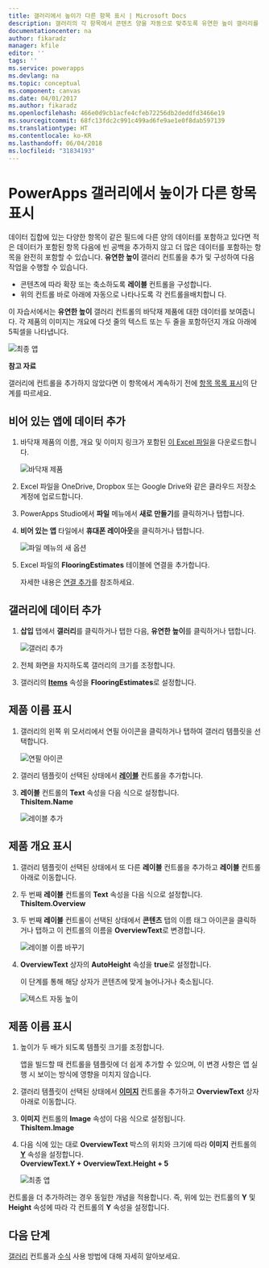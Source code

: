 ```yaml
---
title: 갤러리에서 높이가 다른 항목 표시 | Microsoft Docs
description: 갤러리의 각 항목에서 콘텐츠 양을 자동으로 맞추도록 유연한 높이 갤러리를 추가하고 구성합니다.
documentationcenter: na
author: fikaradz
manager: kfile
editor: ''
tags: ''
ms.service: powerapps
ms.devlang: na
ms.topic: conceptual
ms.component: canvas
ms.date: 04/01/2017
ms.author: fikaradz
ms.openlocfilehash: 466e0d9cb1acfe4cfeb72256db2deddfd3466e19
ms.sourcegitcommit: 68fc13fdc2c991c499ad6fe9ae1e0f8dab597139
ms.translationtype: HT
ms.contentlocale: ko-KR
ms.lasthandoff: 06/04/2018
ms.locfileid: "31834193"
---
```

# <a name="show-items-of-different-heights-in-a-powerapps-gallery"></a>PowerApps 갤러리에서 높이가 다른 항목 표시
데이터 집합에 있는 다양한 항목이 같은 필드에 다른 양의 데이터를 포함하고 있다면 적은 데이터가 포함된 항목 다음에 빈 공백을 추가하지 않고 더 많은 데이터를 포함하는 항목을 완전히 포함할 수 있습니다. **유연한 높이** 갤러리 컨트롤을 추가 및 구성하여 다음 작업을 수행할 수 있습니다.

* 콘텐츠에 따라 확장 또는 축소하도록 **레이블** 컨트롤을 구성합니다.
* 위의 컨트롤 바로 아래에 자동으로 나타나도록 각 컨트롤을배치합니 다.

이 자습서에서는 **유연한 높이** 갤러리 컨트롤의 바닥재 제품에 대한 데이터를 보여줍니다. 각 제품의 이미지는 개요에 다섯 줄의 텍스트 또는 두 줄을 포함하던지 개요 아래에 5픽셀을 나타냅니다.

![최종 앱](./media/gallery-dynamic-sizing/dynamic-app.png)

**참고 자료**

갤러리에 컨트롤을 추가하지 않았다면 이 항목에서 계속하기 전에 [항목 목록 표시](add-gallery.md)의 단계를 따르세요.

## <a name="add-data-to-a-blank-app"></a>비어 있는 앱에 데이터 추가
1. 바닥재 제품의 이름, 개요 및 이미지 링크가 포함된 [이 Excel 파일](https://az787822.vo.msecnd.net/documentation/get-started-from-data/FlooringEstimates.xlsx)을 다운로드합니다.

    ![바닥재 제품](./media/gallery-dynamic-sizing/flooring-products.png)

2. Excel 파일을 OneDrive, Dropbox 또는 Google Drive와 같은 클라우드 저장소 계정에 업로드합니다.

3. PowerApps Studio에서 **파일** 메뉴에서 **새로 만들기**를 클릭하거나 탭합니다.

4. **비어 있는 앱** 타일에서 **휴대폰 레이아웃**을 클릭하거나 탭합니다.

    ![파일 메뉴의 새 옵션](./media/gallery-dynamic-sizing/blank-app.png)

5. Excel 파일의 **FlooringEstimates** 테이블에 연결을 추가합니다.

    자세한 내용은 [연결 추가](add-data-connection.md)를 참조하세요.

## <a name="add-data-to-a-gallery"></a>갤러리에 데이터 추가
1. **삽입** 탭에서 **갤러리**를 클릭하거나 탭한 다음, **유연한 높이**를 클릭하거나 탭합니다.

    ![갤러리 추가](./media/gallery-dynamic-sizing/add-flexible.png)
2. 전체 화면을 차지하도록 갤러리의 크기를 조정합니다.

3. 갤러리의 **[Items](controls/properties-core.md)** 속성을 **FlooringEstimates**로 설정합니다.

## <a name="show-the-product-names"></a>제품 이름 표시
1. 갤러리의 왼쪽 위 모서리에서 연필 아이콘을 클릭하거나 탭하여 갤러리 템플릿을 선택합니다.

    ![연필 아이콘](./media/gallery-dynamic-sizing/edit-template.png)

2. 갤러리 템플릿이 선택된 상태에서 **[레이블](controls/control-text-box.md)** 컨트롤을 추가합니다.

3. **레이블** 컨트롤의 **Text** 속성을 다음 식으로 설정합니다.<br>
   **ThisItem.Name**

    ![레이블 추가](./media/gallery-dynamic-sizing/add-text-box.png)

## <a name="show-the-product-overviews"></a>제품 개요 표시
1. 갤러리 템플릿이 선택된 상태에서 또 다른 **레이블** 컨트롤을 추가하고 **레이블** 컨트롤 아래로 이동합니다.  

2. 두 번째 **레이블** 컨트롤의 **Text** 속성을 다음 식으로 설정합니다.<br> **ThisItem.Overview**

3. 두 번째 **레이블** 컨트롤이 선택된 상태에서 **콘텐츠** 탭의 이름 태그 아이콘을 클릭하거나 탭하고 이 컨트롤의 이름을 **OverviewText**로 변경합니다.

    ![레이블 이름 바꾸기](./media/gallery-dynamic-sizing/rename-text-box.png)

4. **OverviewText** 상자의 **AutoHeight** 속성을 **true**로 설정합니다.

    이 단계를 통해 해당 상자가 콘텐츠에 맞게 늘어나거나 축소됩니다.

      ![텍스트 자동 높이](./media/gallery-dynamic-sizing/autoheight-text.png)

## <a name="show-the-product-images"></a>제품 이름 표시
1. 높이가 두 배가 되도록 템플릿 크기를 조정합니다.

    앱을 빌드할 때 컨트롤을 템플릿에 더 쉽게 추가할 수 있으며, 이 변경 사항은 앱 실행 시 보이는 방식에 영향을 미치지 않습니다.

2. 갤러리 템플릿이 선택된 상태에서 **[이미지](controls/control-image.md)** 컨트롤을 추가하고 **OverviewText** 상자 아래로 이동합니다.

3. **이미지** 컨트롤의 **Image** 속성이 다음 식으로 설정됩니다.<br>
    **ThisItem.Image**

4. 다음 식에 있는 대로 **OverviewText** 박스의 위치와 크기에 따라 **이미지** 컨트롤의 **[Y](controls/properties-core.md)** 속성을 설정합니다.
   <br>**OverviewText.Y + OverviewText.Height + 5**

    ![최종 앱](./media/gallery-dynamic-sizing/final-app.png)

컨트롤을 더 추가하려는 경우 동일한 개념을 적용합니다. 즉, 위에 있는 컨트롤의 **Y** 및 **Height** 속성에 따라 각 컨트롤의 **Y** 속성을 설정합니다.

## <a name="next-steps"></a>다음 단계
[갤러리](working-with-forms.md) 컨트롤과 [수식](working-with-formulas.md) 사용 방법에 대해 자세히 알아보세요.
